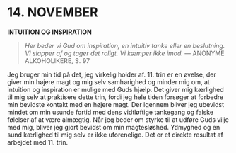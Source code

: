 # 14. NOVEMBER

**INTUITION OG INSPIRATION**

> *Her beder vi Gud om inspiration, en intuitiv tanke eller en beslutning. Vi slapper af og tager det roligt. Vi kæmper ikke imod.*
> — ANONYME ALKOHOLIKERE, S. 97

Jeg bruger min tid på det, jeg virkelig holder af. 11. trin er en øvelse, der giver min højere magt og mig selv samhørighed og minder mig om, at intuition og inspiration er mulige med Guds hjælp. Det giver mig kærlighed til mig selv at praktisere dette trin, fordi jeg hele tiden forsøger at forbedre min bevidste kontakt med en højere magt. Der igennem bliver jeg ubevidst mindet om min usunde fortid med dens vidtløftige tankegang og falske følelser af at være almægtig. Når jeg beder om styrke til at udføre Guds vilje med mig, bliver jeg gjort bevidst om min magtesløshed. Ydmyghed og en sund kærlighed til mig selv er ikke uforenelige. Det er et direkte resultat af arbejdet med 11. trin.

